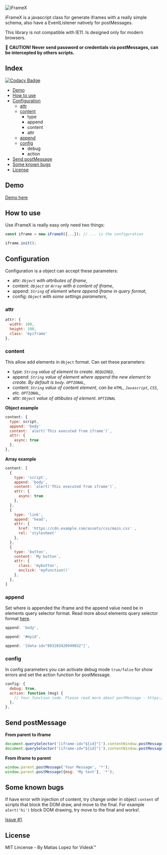 ![iFrameX](https://user-images.githubusercontent.com/23618492/57744560-b3314280-7697-11e9-819f-010a7c39247a.png)

iFrameX is a javascript class for generate iframes with a really simple schema, also have a EventListener natively for postMessages.

This library is not compatible with IE11. Is designed only for modern browsers.

:rotating_light: **CAUTION! Never send password or credentials via postMessages, can be intercepted by others scripts.**

## Index

[![Codacy Badge](https://api.codacy.com/project/badge/Grade/fdd30041a4064005a36843301d3cb2ee)](https://app.codacy.com/app/matiaslopezd/iFrameX?utm_source=github.com&utm_medium=referral&utm_content=matiaslopezd/iFrameX&utm_campaign=Badge_Grade_Dashboard)

- [Demo](https://github.com/matiaslopezd/iFrameX#demo)
- [How to use](https://github.com/matiaslopezd/iFrameX#how-to-use)
- [Configuration](https://github.com/matiaslopezd/iFrameX#configuration)
  - [attr](https://github.com/matiaslopezd/iFrameX#attr)
  - [content](https://github.com/matiaslopezd/iFrameX#content)
    - type
    - append
    - content
    - attr
  - [append](https://github.com/matiaslopezd/iFrameX#append)
  - [config](https://github.com/matiaslopezd/iFrameX#config)
    - debug
    - action
- [Send postMessage](https://github.com/matiaslopezd/iFrameX#send-postmessage)
- [Some known bugs](https://github.com/matiaslopezd/iFrameX#some-known-bugs)
- [License](https://github.com/matiaslopezd/iFrameX#license)

## Demo

[Demo here](https://matiaslopezd.github.io/iFrameX/examples/)

## How to use

Use iFrameX is really easy only need two things:

```js
const iframe = new iFrameX({...}); // ... is the configuration
```
```js
iframe.init();
```

## Configuration

Configuration is a object can accept these parameters:

- attr: _`Object` with attributes of iframe_,
- content: _`Object` or `Array` with a content of iframe_,
- append: _`String` of element where append iframe in query format_,
- config: _`Object` with some settings parameters_,

### attr

```js
attr: {
  width: 100,
  height: 100,
  class: 'myiframe'
},
```

### content

This allow add elements in `Object` format. Can set these parameters:

- type: _`String` value of element to create. `REQUIRED`_,
- append: _`String` value of element where append the new element to create. By default is `body`. `OPTIONAL`_,
- content: _`String` value of content element, can be `HTML`, `Javascript`, `CSS`, etc. `OPTIONAL`_,
- attr: _`Object` value of attibutes of element. `OPTIONAL`_

**Object example**
```js
content: {
  type: script,
  append: 'body'
  content: `alert('This executed from iframe')`,
  attr: {
    async: true
  },
},
```

**Array example**
```js
content: [
  {
    type: 'script',
    append: 'body',
    content: `alert('This executed from iframe')`,
    attr: {
      async: true
    },
  },
  {
    type: 'link',
    append: 'head',
    attr: {
      href: 'https://cdn.example.com/assets/css/main.css' ,
      rel: 'stylesheet'
    },
  },
  {
    type: 'button',
    content: `My button`,
    attr: {
      class: 'mybutton',
      onclick: 'myFunction()'
    },
  },
]
```

### append

Set where is appended the iframe and the append value need be in elements query selector format. Read more about elements query selector format [here](https://developer.mozilla.org/es/docs/Web/API/Document/querySelector).

```js
append: 'body',
```
```js
append: '#myid',
```
```js
append: '[data-id="893283420949032"]',
```

### config

In config parameters you can activate debug mode `true/false` for show errors and set the action function for postMessage.

```js
config: {
  debug: true,
  action: function (msg) {
    // Your function code. Please read more about postMessage - https://developer.mozilla.org/en-US/docs/Web/API/Window/postMessage
  },
},
```

## Send postMessage

**From parent to iframe**
```js
document.querySelector('[iframe-id="${id}"]').contentWindow.postMessage('Your Message', '*');
document.querySelector('[iframe-id="${id}"]').contentWindow.postMessage({msg: 'My text'}, '*');
```

**From iframe to parent**
```js
window.parent.postMessage('Your Message', '*');
window.parent.postMessage({msg: 'My text'}, '*');
```

## Some known bugs
If have error with injection of content, try change order in object `content` of scripts that block the DOM draw, and move to the final.
For example `alert('hi')` block DOM drawing, try move to the final and works!.

[Issue #1](https://github.com/matiaslopezd/iFrameX/issues/1).

## License

MIT Lincense - By Matias Lopez for Videsk™
